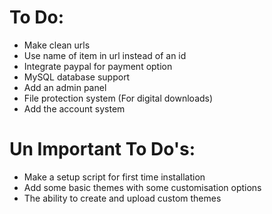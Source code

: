 To Do:
==========

- Make clean urls
- Use name of item in url instead of an id
- Integrate paypal for payment option
- MySQL database support
- Add an admin panel
- File protection system (For digital downloads)
- Add the account system

Un Important To Do's:
=====================
- Make a setup script for first time installation
- Add some basic themes with some customisation options
- The ability to create and upload custom themes
